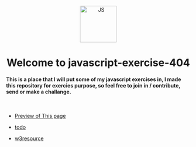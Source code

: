 <p id="Top" align="center"><img src="https://camo.githubusercontent.com/e1a54ddebc870cb971c713b20765f1c2ed328efff836eebe3c2bafccbc12bb0a/68747470733a2f2f696d672e69636f6e73382e636f6d2f636f6c6f722f3334342f6a6176617363726970742e706e67" width="100px" alt="JS"></p>

<h1 align="center"> Welcome to javascript-exercise-404</h1>

#### This is a place that I will put some of my javascript exercises in, I made this repository for exercies purpose, so feel free to join in / contribute, send or make a challange.

<br>

- [Preview of This page](https://fourofour.github.io/javascript-exercise-404)

- [todo](todo)
- [w3resource](w3resource)

